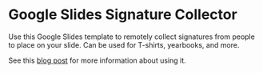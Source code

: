 # Google Slides Signature Collector

Use this Google Slides template to remotely collect signatures from people to place on your slide. Can be used for T-shirts, yearbooks, and more.

See this [blog post](https://zak.io/post/2020/05/18/collect-signatures-in-google-slides/) for more information about using it.
